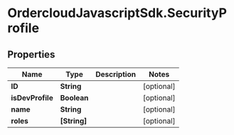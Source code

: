 # OrdercloudJavascriptSdk.SecurityProfile

## Properties
Name | Type | Description | Notes
------------ | ------------- | ------------- | -------------
**ID** | **String** |  | [optional] 
**isDevProfile** | **Boolean** |  | [optional] 
**name** | **String** |  | [optional] 
**roles** | **[String]** |  | [optional] 


